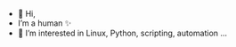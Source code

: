 - 👋 Hi, 
- I’m a human ✨
- 👀 I’m interested in  Linux, Python, scripting, automation ...


<!---
saviojoy20/saviojoy20 is a ✨ special ✨ repository because its `README.md` (this file) appears on your GitHub profile.
You can click the Preview link to take a look at your changes.
--->
